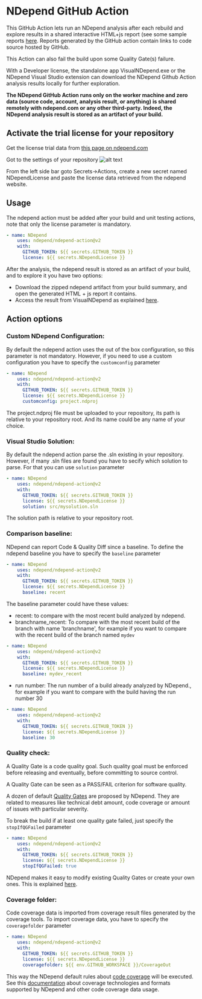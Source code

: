 # NDepend GitHub Action

This GitHub Action lets run an NDepend analysis after each rebuild and explore results in a shared interactive HTML+js report (see some sample reports [here](
https://www.ndepend.com/sample-reports/). Reports generated by the GitHub action contain links to code source hosted by GitHub. 

This Action can also fail the build upon some Quality Gate(s) failure.

With a Developer license, the standalone app VisualNDepend.exe or the NDepend Visual Studio extension can download the NDepend Github Action analysis results locally for further exploration.

**The NDepend GitHub Action runs only on the worker machine and zero data (source code, account, analysis result, or anything) is shared remotely with ndepend.com or any other third-party. Indeed, the NDepend analysis result is stored as an artifact of your build.**

## Activate the trial license for your repository

Get the license trial data from [this page on ndepend.com](https://www.ndepend.com/activation_githubaction)

Got to the settings of your repository
![alt text](https://docs.github.com/assets/cb-27528/images/help/repository/repo-actions-settings.png)

From the left side bar goto Secrets->Actions, create a new secret named NDependLicense and paste the license data retrieved from the ndepend website.

## Usage

The ndepend action must be added after your build and unit testing actions, note that only the license parameter is mandatory.

```yaml
- name: NDepend
    uses: ndepend/ndepend-action@v2
    with:
      GITHUB_TOKEN: ${{ secrets.GITHUB_TOKEN }}  
      license: ${{ secrets.NDependLicense }}
```
After the analysis, the ndepend result is stored as an artifact of your build, and to explore it you have two options:

- Download the zipped ndepend artifact from your build summary, and open the generated HTML + js report it contains.
- Access the result from VisualNDepend as explained [here](https://www.ndepend.com/docs/ndepend-github-action). 


## Action options

### Custom NDepend Configuration:
By default the ndepend action uses the out of the box configuration, so this parameter is not mandatory. However, if you need to use a custom configuration you have to specify the `customconfig` parameter 

```yaml
- name: NDepend
    uses: ndepend/ndepend-action@v2
    with:
      GITHUB_TOKEN: ${{ secrets.GITHUB_TOKEN }}  
      license: ${{ secrets.NDependLicense }}
      customconfig: project.ndproj
```
The project.ndproj file must be uploaded to your repository, its path is relative to your repository root. And its name could be any name of your choice. 

### Visual Studio Solution:
By default the ndepend action parse the .sln existing in your repository. However, if many .sln files are found you have to secify which solution to parse. For that you can use `solution` parameter 

```yaml
- name: NDepend
    uses: ndepend/ndepend-action@v2
    with:
      GITHUB_TOKEN: ${{ secrets.GITHUB_TOKEN }}  
      license: ${{ secrets.NDependLicense }}
      solution: src/mysolution.sln
```
The solution path is relative to your repository root. 

### Comparison baseline:
NDepend can report Code &amp; Quality Diff since a baseline. To define the ndepend baseline you have to specify the `baseline` parameter 

```yaml
- name: NDepend
    uses: ndepend/ndepend-action@v2
    with:
      GITHUB_TOKEN: ${{ secrets.GITHUB_TOKEN }}  
      license: ${{ secrets.NDependLicense }}
      baseline: recent
```

The baseline parameter could have these values:

- recent: to compare with the most recent build analyzed by ndepend.
- branchname_recent: To compare with the most recent build of the branch with name 'branchname', for example if you want to compare with the recent build of the branch named `mydev`
```yaml
- name: NDepend
    uses: ndepend/ndepend-action@v2
    with:
      GITHUB_TOKEN: ${{ secrets.GITHUB_TOKEN }}  
      license: ${{ secrets.NDependLicense }}
      baseline: mydev_recent
```
- run number: The run number of a build already analyzed by NDepend., for example if you want to compare with the build having the run number 30
```yaml
- name: NDepend
    uses: ndepend/ndepend-action@v2
    with:
      GITHUB_TOKEN: ${{ secrets.GITHUB_TOKEN }}  
      license: ${{ secrets.NDependLicense }}
      baseline: 30
```

### Quality check:
A Quality Gate is a code quality goal. Such quality goal must be enforced before releasing and eventually, before committing to source control.

A Quality Gate can be seen as a PASS/FAIL criterion for software quality.

A dozen of default [Quality Gates](https://www.ndepend.com/default-rules/NDepend-Rules-Explorer.html?ruleid=PercentageCoverage#!) are proposed by NDepend. They are related to measures like technical debt amount, code coverage or amount of issues with particular severity.

To break the build if at least one quality gate failed, just specify the `stopIfQGFailed` parameter 


```yaml
- name: NDepend
    uses: ndepend/ndepend-action@v2
    with:
      GITHUB_TOKEN: ${{ secrets.GITHUB_TOKEN }}  
      license: ${{ secrets.NDependLicense }}
      stopIfQGFailed: true
```

NDepend makes it easy to modify existing Quality Gates or create your own ones. This is explained [here](https://www.ndepend.com/docs/devops-quality-gate-strategy#create-your-own-quality-gates).

### Coverage folder:
Code coverage data is imported from coverage result files generated by the coverage tools.
To import coverage data, you have to specify the `coveragefolder` parameter 

```yaml
- name: NDepend
    uses: ndepend/ndepend-action@v2
    with:
      GITHUB_TOKEN: ${{ secrets.GITHUB_TOKEN }}  
      license: ${{ secrets.NDependLicense }}
      coveragefolder: ${{ env.GITHUB_WORKSPACE }}/CoverageOut
```
This way the NDepend default rules about [code coverage](https://www.ndepend.com/default-rules/NDepend-Rules-Explorer.html?ruleid=ND1600#!) will be executed. See this [documentation](https://www.ndepend.com/docs/code-coverage ) about coverage technologies and formats supported by NDepend and other code coverage data usage.
